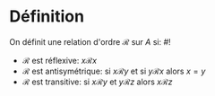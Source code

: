# Définition
On définit une relation d'ordre $\mathcal R$ sur $A$ si: #!

- $\mathcal R$ est réflexive: $x\mathcal R x$
- $\mathcal R$ est antisymétrique: si $x \mathcal R y$ et si $y \mathcal R x$ alors $x=y$
- $\mathcal R$ est transitive: si $x \mathcal R y$ et $y \mathcal R z$ alors $x \mathcal R z$
<!--ID: 1715702538609-->

